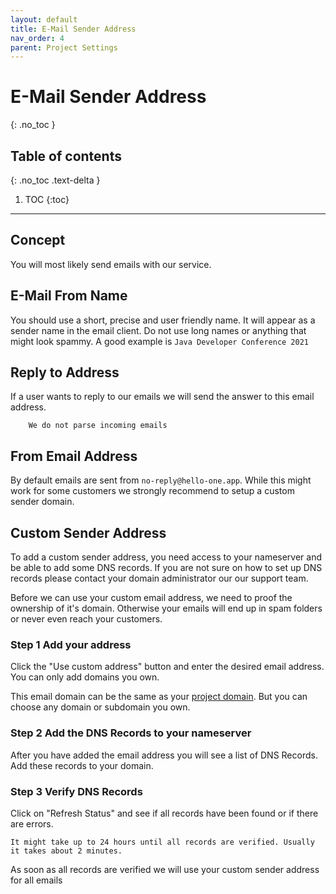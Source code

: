 ```yaml
---
layout: default
title: E-Mail Sender Address
nav_order: 4
parent: Project Settings
---
```


# E-Mail Sender Address
{: .no_toc }

## Table of contents
{: .no_toc .text-delta }

1. TOC
{:toc}

---

## Concept
You will most likely send emails with our service.



## E-Mail From Name
You should use a short, precise and user friendly name. It will appear as a sender name in the email client.
Do not use long names or anything that might look spammy. A good example is `Java Developer Conference 2021`

## Reply to Address
If a user wants to reply to our emails we will send the answer to this email address.
```
    We do not parse incoming emails
```

## From Email Address
By default emails are sent from `no-reply@hello-one.app`.
While this might work for some customers we strongly recommend to setup a custom sender domain.



## Custom Sender Address
To add a custom sender address, you need access to your nameserver and be able to add some DNS records.
If you are not sure on how to set up DNS records please contact your domain administrator our our support team.


Before we can use your custom email address, we need to proof the ownership of it's domain.
Otherwise your emails will end up in spam folders or never even reach your customers.

### Step 1 Add your address
Click the "Use custom address" button and enter the desired email address.
You can only add domains you own.

This email domain can be the same as your [project domain](/project-settings/domains). But you can choose any domain or subdomain you own.

### Step 2 Add the DNS Records to your nameserver

After you have added the email address you will see a list of DNS Records.
Add these records to your domain.

### Step 3 Verify DNS Records
Click on "Refresh Status" and see if all records have been found or if there are errors.

```
It might take up to 24 hours until all records are verified. Usually it takes about 2 minutes.

```
As soon as all records are verified we will use your custom sender address for all emails
